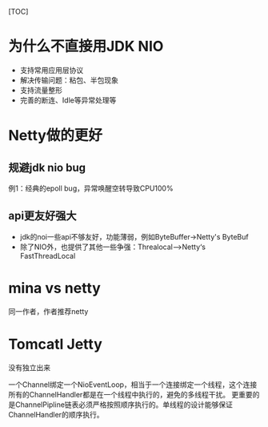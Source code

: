 [TOC]

# 为什么不直接用JDK NIO
+ 支持常用应用层协议
+ 解决传输问题：粘包、半包现象
+ 支持流量整形
+ 完善的断连、Idle等异常处理等

# Netty做的更好
## 规避jdk nio bug
例1：经典的epoll bug，异常唤醒空转导致CPU100%

## api更友好强大
+ jdk的noi一些api不够友好，功能薄弱，例如ByteBuffer->Netty's ByteBuf
+ 除了NIO外，也提供了其他一些争强：Threalocal-->Netty‘s FastThreadLocal

# mina vs netty
同一作者，作者推荐netty

# Tomcatl Jetty
没有独立出来



一个Channel绑定一个NioEventLoop，相当于一个连接绑定一个线程，这个连接所有的ChannelHandler都是在一个线程中执行的，避免的多线程干扰。
更重要的是ChannelPipline链表必须严格按照顺序执行的。单线程的设计能够保证ChannelHandler的顺序执行。